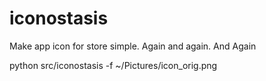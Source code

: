 # iconostasis
Make app icon for store simple. Again and again. And Again


python src/iconostasis -f ~/Pictures/icon_orig.png